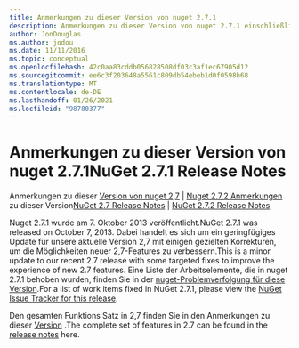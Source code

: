 ```yaml
---
title: Anmerkungen zu dieser Version von nuget 2.7.1
description: Anmerkungen zu dieser Version von nuget 2.7.1 einschließlich bekannter Probleme, Fehlerbehebungen, hinzugefügter Features und dcrs.
author: JonDouglas
ms.author: jodou
ms.date: 11/11/2016
ms.topic: conceptual
ms.openlocfilehash: 42c0aa83cddb056828508df03c3af1ec67905d12
ms.sourcegitcommit: ee6c3f203648a5561c809db54ebeb1d0f0598b68
ms.translationtype: MT
ms.contentlocale: de-DE
ms.lasthandoff: 01/26/2021
ms.locfileid: "98780377"
---
```

# <a name="nuget-271-release-notes"></a><span data-ttu-id="d84a0-103">Anmerkungen zu dieser Version von nuget 2.7.1</span><span class="sxs-lookup"><span data-stu-id="d84a0-103">NuGet 2.7.1 Release Notes</span></span>

<span data-ttu-id="d84a0-104">Anmerkungen zu dieser [Version von nuget 2,7](../release-notes/nuget-2.7.md)  |  [Nuget 2.7.2 Anmerkungen](../release-notes/nuget-2.7.2.md) zu dieser Version</span><span class="sxs-lookup"><span data-stu-id="d84a0-104">[NuGet 2.7 Release Notes](../release-notes/nuget-2.7.md) | [NuGet 2.7.2 Release Notes](../release-notes/nuget-2.7.2.md)</span></span>

<span data-ttu-id="d84a0-105">Nuget 2.7.1 wurde am 7. Oktober 2013 veröffentlicht.</span><span class="sxs-lookup"><span data-stu-id="d84a0-105">NuGet 2.7.1 was released on October 7, 2013.</span></span>  <span data-ttu-id="d84a0-106">Dabei handelt es sich um ein geringfügiges Update für unsere aktuelle Version 2,7 mit einigen gezielten Korrekturen, um die Möglichkeiten neuer 2,7-Features zu verbessern.</span><span class="sxs-lookup"><span data-stu-id="d84a0-106">This is a minor update to our recent 2.7 release with some targeted fixes to improve the experience of new 2.7 features.</span></span> <span data-ttu-id="d84a0-107">Eine Liste der Arbeitselemente, die in nuget 2.7.1 behoben wurden, finden Sie in der [nuget-Problemverfolgung für diese Version](http://nuget.codeplex.com/workitem/list/advanced?keyword=&status=Closed&type=All&priority=All&release=NuGet%202.7.1&assignedTo=All&component=All&sortField=LastUpdatedDate&sortDirection=Descending&page=0).</span><span class="sxs-lookup"><span data-stu-id="d84a0-107">For a list of work items fixed in NuGet 2.7.1, please view the [NuGet Issue Tracker for this release](http://nuget.codeplex.com/workitem/list/advanced?keyword=&status=Closed&type=All&priority=All&release=NuGet%202.7.1&assignedTo=All&component=All&sortField=LastUpdatedDate&sortDirection=Descending&page=0).</span></span>

<span data-ttu-id="d84a0-108">Den gesamten Funktions Satz in 2,7 finden Sie in den Anmerkungen zu dieser [Version](../release-notes/nuget-2.7.md) .</span><span class="sxs-lookup"><span data-stu-id="d84a0-108">The complete set of features in 2.7 can be found in the [release notes](../release-notes/nuget-2.7.md) here.</span></span>
